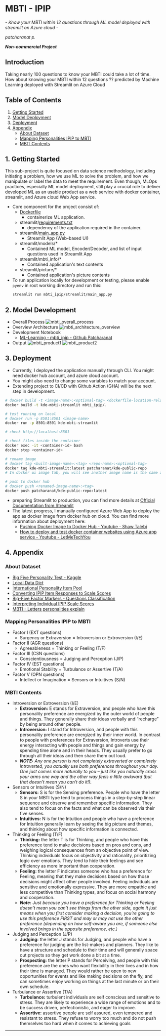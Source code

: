 # MBTI - IPIP
*- Know your MBTI within 12 questions through ML model deployed with streamlit on Azure cloud -*

*patcharanat p.*

***Non-commercial Project***

## Introduction
Taking nearly 100 questions to know your MBTI could take a lot of time. How about knowing your MBTI within 12 questions ?? predicted by Machine Learning deployed with Streamlit on Azure Cloud

## Table of Contents
1. [Getting Started](#1-getting-started)
2. [Model Deployment](#2-model-development)
3. [Deployment](#3-deployment)
4. [Appendix](#4-appendix)
    - [About Dataset](#about-dataset)
    - [Mapping Personalities IPIP to MBTI](#mapping-personalities-ipip-to-mbti)
    - [MBTI Contents](#mbti-contents)

## 1. Getting Started
This sub-project is quite focused on data science methodology, including initiating a problem, how we use ML to solve the problem, and how we manipulate or label the data to meet the requirement. Even though, MLOps practices, especially ML model deployment, still play a crucial role to deliver developed ML as an usable product as a web service with docker container, streamlit, and Azure cloud Web App service.

- Core component for the project consist of:
    - [Dockerfile](Dockerfile)
        - containerize ML application.
    - streamlit/[requirements.txt](./streamlit/requirements.txt)
        - dependency of the application required in the container.
    - streamlit/[main_app.py](./streamlit/main_app.py)
        - Streamlit App (Web-based UI)
    - streamlit/models/*
        - Contained ML model, Encoder/Decoder, and list of input questions used in Streamlit App
    - streamlit/mbti_info/*
        - Contained application's text contents
    - streamlit/picture/*
        - Contained application's picture contents
- To run application locally for development or testing, please enable `pyenv` in root working directory and run this:
    ```bash
    streamlit run mbti_ipip/streamlit/main_app.py
    ```

## 2. Model Development
- Overall Process
![mbti_overall_process](./docs/mbti_overall_process.png)
- Overview Architecture
![mbti_architecture_overview](./docs/mbti_architecture_overview.png)
- Development Notebook
    - [ML-Learning - mbti_ipip - Github Patcharanat](https://github.com/Patcharanat/ML-Learning/blob/master/mbti_ipip/model_dev.ipynb)
- Output
![mbti_product1](./docs/mbti_product1.png)
![mbti_product2](./docs/mbti_product2.png)

## 3. Deployment
- Currently, I deployed the application manually through CLI. You might need docker hub account, and azure cloud account.
- You might also need to change some variables to match your account.
- Extending project to CI/CD with Github Action (GHA) will be the next step in development.
```bash
# docker build -t <image-name>:<optional-tag> <dockerfile-location-relative-to-current-workdir>
docker build -t kde-mbti-streamlit mbti_ipip/.

# test running on local
# docker run -p 8501:8501 <image-name>
docker run -p 8501:8501 kde-mbti-streamlit

# check http://localhost:8501

# check files inside the container
docker exec -it <container-id> bash
docker stop <container-id>

# rename image
# docker tag <built-image-name>:<tag> <repo-name>:<optional-tag>
docker tag kde-mbti-streamlit:latest patcharanat/kde-public-repo
# In docker ui image tab, you will see another image name is the same as repo's name

# push to docker hub
# docker push <renamed-image-name>:<tag>
docker push patcharanat/kde-public-repo:latest
```
- preparing Streamlit to production, you can find more details at [Official Documentation from Streamlit](https://docs.streamlit.io/deploy/tutorials/docker)
- The latest progress, I manually configured Azure Web App to deploy the app as docker image from docker hub on cloud. You can find more information about deployment here:
    - [Pushing Docker Image to Docker Hub - Youtube - Shaw Talebi](https://youtu.be/pJ_nCklQ65w?si=C0T-OnEd_BbAvsdV&t=1035)
    - [How to deploy and test docker container websites using Azure app service - Youtube - LetMeTechYou](https://youtu.be/Fl9AIKj8UAY?si=hnUq7S4ut8v7-zEj&t=228)

## 4. Appendix
### About Dataset
- [Big Five Personality Test - Kaggle](https://www.kaggle.com/datasets/tunguz/big-five-personality-test)
- [Local Data Dict](./data/codebook.txt)
- [International Personality Item Pool](https://ipip.ori.org/)
- [Converting IPIP Item Responses to Scale Scores](https://ipip.ori.org/newScoringInstructions.htm)
- [Big-Five Factor Markers - Questions Classification](https://ipip.ori.org/newBigFive5broadKey.htm)
- [Interpreting Individual IPIP Scale Scores](https://ipip.ori.org/InterpretingIndividualIPIPScaleScores.htm)
- [MBTI - Letters personalities explain](https://www.16personalities.com/articles/our-theory)

### Mapping Personalities IPIP to MBTI
- Factor I (EXT questions)
    - Surgency or Extraversion = Introversion or Extroversion (I/E)
- Factor II (AGR questions)
    - Agreeableness = Thinking or Feeling (T/F)
- Factor III (CSN questions)
    - Conscientiousness = Judging and Perception (J/P)
- Factor IV (EST questions)
    - Emotional Stability = Turbulance or Assertive (T/A)
- Factor V (OPN questions)
    - Intellect or Imagination = Sensors or Intuitives (S/N)

### MBTI Contents
- Introversion or Extroversion (I/E)
    - **Extroversion:** E stands for Extraversion, and people who have this personality preference are energized by the outer world of people and things. They generally share their ideas verbally and “recharge” by being around other people.
    - **Introversion:** I stand for Introversion, and people with this personality preference are energized by their inner world. In contrast to people with preferences for Extraversion, Introverts use their energy interacting with people and things and gain energy by spending time alone and in their heads. They usually prefer to go through all their ideas and then share them out loud.
    - ***NOTE:** Any one person is not completely extraverted or completely introverted, you actually use both preferences throughout your day. One just comes more naturally to you – just like you naturally cross your arms one way and the other way feels a little awkward (but that doesn’t mean you can’t do it!).*
- Sensors or Intuitives (S/N)
    - **Sensors:** S is for the Sensing preference. People who have the letter S in your MBTI type tend to process things in a step-by-step linear sequence and observe and remember specific information. They also tend to focus on the facts and what can be observed via their five senses.
    - **Intuitives:** N is for the Intuition and people who have a preference for Intuition generally learn by seeing the big picture and themes, and thinking about how specific information is connected.
- Thinking or Feeling (T/F)
    - **Thinking:** the letter T is for Thinking, and people who have this preference tend to make decisions based on pros and cons, and weighing logical consequences from an objective point of view. Thinking individuals focus on objectivity and rationality, prioritizing logic over emotions. They tend to hide their feelings and see efficiency as more important than cooperation.
    - **Feeling:** the letter F indicates someone who has a preference for Feeling, meaning that they make decisions based on how those decisions might affect other people involved. Feeling individuals are sensitive and emotionally expressive. They are more empathic and less competitive than Thinking types, and focus on social harmony and cooperation.
    - ***Note:** Just because you have a preference for Thinking or Feeling doesn’t mean you can’t see things from the other side, again it just means when you first consider making a decision, you’re going to use this preference FIRST and may or may not use the other preference (depending on how self-aware you are, if someone else involved brings in the opposite preference, etc.)*
- Judging and Perception (J/P)
    - **Judging:** the letter J stands for Judging, and people who have a preference for judging are the list-makers and planners. They like to have a structure and schedule to their time and will generally space out projects so they get work done a bit at a time.
    - **Prospecting:** the letter P stands for Perceiving, and people with this preference are the ones who want flexibility in their lives and in how their time is managed. They would rather be open to new opportunities for events and like making decisions on the fly, and can sometimes enjoy working on things at the last minute or on their own schedule.
- Turbulance or Assertive (T/A)
    - **Turbulance:** turbulent individuals are self conscious and sensitive to stress. They are likely to experience a wide range of emotions and to be success driven, perfectionistic, and eager to improve.
    - **Assertive:** assertive people are self assured, even tempered and resistant to stress. They refuse to worry too much and do not push themselves too hard when it comes to achieving goals
---

